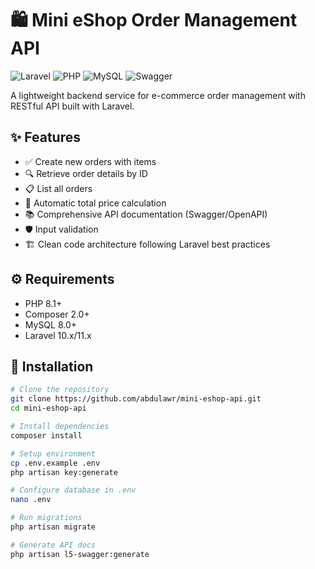 # 🛍️ Mini eShop Order Management API

![Laravel](https://img.shields.io/badge/Laravel-FF2D20?style=for-the-badge&logo=laravel&logoColor=white)
![PHP](https://img.shields.io/badge/PHP-777BB4?style=for-the-badge&logo=php&logoColor=white)
![MySQL](https://img.shields.io/badge/MySQL-4479A1?style=for-the-badge&logo=mysql&logoColor=white)
![Swagger](https://img.shields.io/badge/Swagger-85EA2D?style=for-the-badge&logo=swagger&logoColor=black)

A lightweight backend service for e-commerce order management with RESTful API built with Laravel.

## ✨ Features

- ✅ Create new orders with items
- 🔍 Retrieve order details by ID
- 📋 List all orders
- 🧮 Automatic total price calculation
- 📚 Comprehensive API documentation (Swagger/OpenAPI)
- 🛡️ Input validation
- 🏗️ Clean code architecture following Laravel best practices

## ⚙️ Requirements

- PHP 8.1+
- Composer 2.0+
- MySQL 8.0+
- Laravel 10.x/11.x

## 🚀 Installation

```bash
# Clone the repository
git clone https://github.com/abdulawr/mini-eshop-api.git
cd mini-eshop-api

# Install dependencies
composer install

# Setup environment
cp .env.example .env
php artisan key:generate

# Configure database in .env
nano .env

# Run migrations
php artisan migrate

# Generate API docs
php artisan l5-swagger:generate
